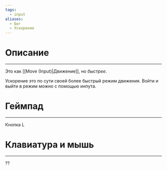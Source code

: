 ```yaml
---
tags:
  - input
aliases:
  - Бег
  - Ускорение
---
```

# Описание
___
Это как [[Move (Input)|Движение]], но *быстрее*. 

Ускорение это по сути своей более быстрый режим движения. Войти и выйти в режим  можно с помощью инпута.
# Геймпад
___
Кнопка L
# Клавиатура и мышь
___
??